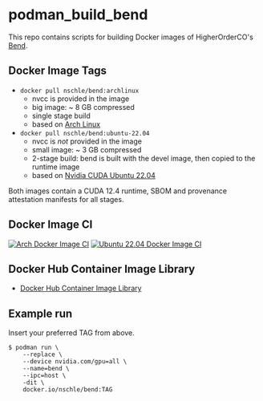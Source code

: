 # podman_build_bend

This repo contains scripts for building Docker images of HigherOrderCO's [Bend](https://github.com/HigherOrderCO/Bend/).

## Docker Image Tags

* `docker pull nschle/bend:archlinux`
    * nvcc is provided in the image
    * big image: ~ 8 GB compressed
    * single stage build
    * based on [Arch Linux](https://hub.docker.com/_/archlinux/)
* `docker pull nschle/bend:ubuntu-22.04`
    * nvcc is _not_ provided in the image
    * small image: ~ 3 GB compressed
    * 2-stage build: bend is built with the devel image, then copied to the runtime image
    * based on [Nvidia CUDA Ubuntu 22.04](https://hub.docker.com/r/nvidia/cuda)

Both images contain a CUDA 12.4 runtime, SBOM and provenance attestation manifests for all stages.

## Docker Image CI

[![Arch Docker Image CI](https://github.com/Wolfsauge/podman_build_bend/actions/workflows/arch-docker-image.yaml/badge.svg)](https://github.com/Wolfsauge/podman_build_bend/actions/workflows/arch-docker-image.yaml)
[![Ubuntu 22.04 Docker Image CI](https://github.com/Wolfsauge/podman_build_bend/actions/workflows/ubuntu-docker-image.yaml/badge.svg)](https://github.com/Wolfsauge/podman_build_bend/actions/workflows/ubuntu-docker-image.yaml)

## Docker Hub Container Image Library

* [Docker Hub Container Image Library](https://hub.docker.com/repository/docker/nschle/bend/)

## Example run

Insert your preferred TAG from above.

```shell
$ podman run \
    --replace \
    --device nvidia.com/gpu=all \
    --name=bend \
    --ipc=host \
    -dit \
    docker.io/nschle/bend:TAG
```
